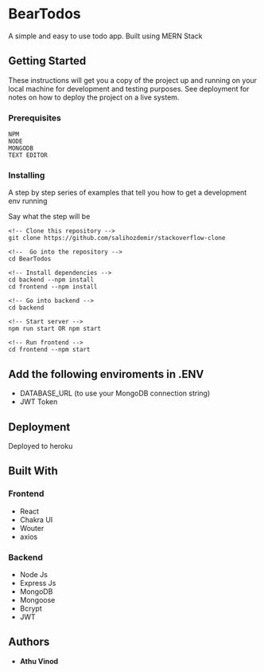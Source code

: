 # BearTodos

A simple and easy to use todo app. Built using MERN Stack

## Getting Started

These instructions will get you a copy of the project up and running on your local machine for development and testing purposes. See deployment for notes on how to deploy the project on a live system.

### Prerequisites

```
NPM
NODE
MONGODB
TEXT EDITOR
```

### Installing

A step by step series of examples that tell you how to get a development env running

Say what the step will be


    <!-- Clone this repository -->
    git clone https://github.com/salihozdemir/stackoverflow-clone
    
    <!--  Go into the repository -->
    cd BearTodos
    
    <!-- Install dependencies -->
    cd backend --npm install
    cd frontend --npm install
    
    <!-- Go into backend -->
    cd backend
    
    <!-- Start server -->
    npm run start OR npm start
    
    <!-- Run frontend -->
    cd frontend --npm start


## Add the following enviroments in .ENV

* DATABASE_URL (to use your MongoDB connection string)
* JWT Token


## Deployment

Deployed to heroku

## Built With

### Frontend

* React 
* Chakra UI
* Wouter
* axios
### Backend

* Node Js
* Express Js
* MongoDB
* Mongoose
* Bcrypt
* JWT


## Authors

* **Athu Vinod**



